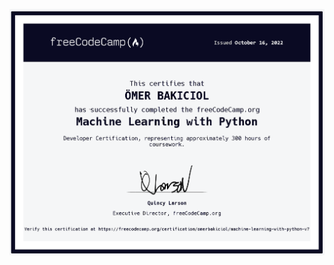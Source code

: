 ![Image](https://github.com/weincreative/Machine-Learning-with-Python-Projects-Main/blob/main/myCertificate.png)
